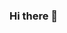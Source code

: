 ### Hi there 👋

<!--
**yoonbr/yoonbr** is a ✨ _special_ ✨ repository because its `README.md` (this file) appears on your GitHub profile.

[![header](https://capsule-render.vercel.app/api?type=wave&color=gradient&height=300&section=header&text=Hi there 👋&fontSize=90)]

[![yoonbr's github stats](https://github-readme-stats.vercel.app/api?username=yoonbr&show_icons=true&theme=buefy)]

buefy: {
    title_color: "7957d5",
    icon_color: "ff3860",
    text_color: "363636",
    bg_color: "ffffff",
  }

Here are some ideas to get you started:

- 🔭 I’m currently working on ...
- 🌱 I’m currently learning ...
- 👯 I’m looking to collaborate on ...
- 🤔 I’m looking for help with ...
- 💬 Ask me about ...
- 📫 How to reach me: ...
- 😄 Pronouns: ...
- ⚡ Fun fact: ...
-->
